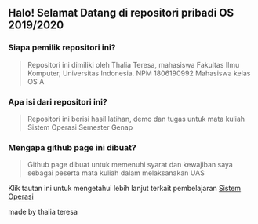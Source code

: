 ## Halo! Selamat Datang di repositori pribadi OS 2019/2020

### Siapa pemilik repositori ini? 
> Repositori ini dimiliki oleh Thalia Teresa, mahasiswa Fakultas Ilmu Komputer, Universitas Indonesia.
> NPM 1806190992
> Mahasiswa kelas OS A

### Apa isi dari repositori ini?
> Repositori ini berisi hasil latihan, demo dan tugas untuk mata kuliah Sistem Operasi Semester Genap

### Mengapa github page ini dibuat?
> Github page dibuat untuk memenuhi syarat dan kewajiban saya sebagai peserta mata kuliah dalam melaksanakan UAS


Klik tautan ini untuk mengetahui lebih lanjut terkait pembelajaran [Sistem Operasi](./url.md)



made by thalia teresa
